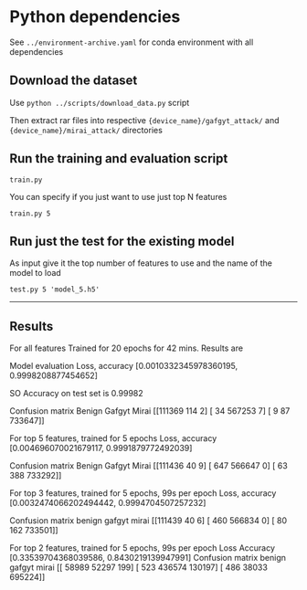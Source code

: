 # Python dependencies

See `../environment-archive.yaml` for conda environment with all dependencies

## Download the dataset

Use `python ../scripts/download_data.py` script

Then extract rar files into respective `{device_name}/gafgyt_attack/` and `{device_name}/mirai_attack/` directories

## Run the training and evaluation script

`train.py`

You can specify if you just want to use just top N features

`train.py 5`

## Run just the test for the existing model

As input give it the top number of features to use and the name of the model to load

`test.py 5 'model_5.h5'`

---------------

## Results

For all features
Trained for 20 epochs for 42 mins.
Results are

Model evaluation
Loss, accuracy
[0.0010332345978360195, 0.9998208877454652]

SO Accuracy on test set is 0.99982

Confusion matrix
Benign     Gafgyt     Mirai
[[111369    114      2]
 [    34 567253      7]
 [     9     87 733647]]

For top 5 features, trained for 5 epochs
Loss, accuracy
[0.004696070021679117, 0.9991879772492039]

Confusion matrix
Benign     Gafgyt     Mirai
[[111436     40      9]
 [   647 566647      0]
 [    63    388 733292]]

For top 3 features, trained for 5 epochs, 99s per epoch
Loss, accuracy
[0.0032474066202494442, 0.9994704507257232]

Confusion matrix
benign  gafgyt  mirai
[[111439     40      6]
 [   460 566834      0]
 [    80    162 733501]]

For top 2 features, trained for 5 epochs, 99s per epoch
Loss                   Accuracy
[0.33539704368039586, 0.8430219139947991]
Confusion matrix
benign  gafgyt  mirai
[[ 58989  52297    199]
 [   523 436574 130197]
 [   486  38033 695224]]
